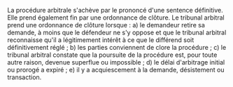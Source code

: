 La procédure arbitrale s'achève par le prononcé d'une sentence définitive.
Elle prend également fin par une ordonnance de clôture.
Le tribunal arbitral prend une ordonnance de clôture lorsque :
a) le demandeur retire sa demande, à moins que le défendeur ne s'y oppose et que le
tribunal arbitral reconnaisse qu'il a légitimement intérêt à ce que le différend soit
définitivement réglé ;
b) les parties conviennent de clore la procédure ;
c) le tribunal arbitral constate que la poursuite de la procédure est, pour toute autre
raison, devenue superflue ou impossible ;
d) le délai d'arbitrage initial ou prorogé a expiré ;
e) il y a acquiescement à la demande, désistement ou transaction.